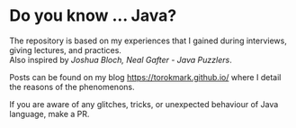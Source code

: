 # Do you know ... Java?

The repository is based on my experiences that I gained during interviews, giving lectures, and practices.  
Also inspired by *Joshua Bloch, Neal Gafter - Java Puzzlers*.

Posts can be found on my blog https://torokmark.github.io/ where I detail the reasons of the phenomenons.

If you are aware of any glitches, tricks, or unexpected behaviour of Java language, make a PR.
